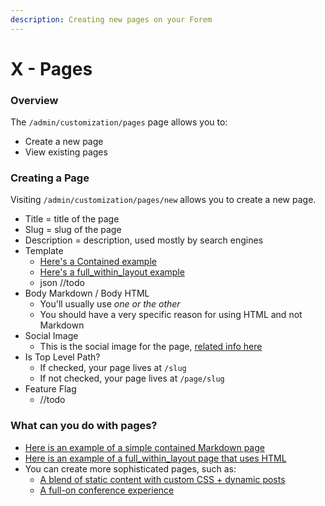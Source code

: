 ```yaml
---
description: Creating new pages on your Forem
---
```


# X - Pages

### Overview

The `/admin/customization/pages` page allows you to:

- Create a new page
- View existing pages

### Creating a Page

Visiting `/admin/customization/pages/new` allows you to create a new page.

- Title = title of the page
- Slug = slug of the page
- Description = description, used mostly by search engines
- Template
  - [Here's a Contained example](https://dev.to/about)
  - [Here's a full_within_layout example](https://dev.to/downloads)
  - json //todo
- Body Markdown / Body HTML
  - You'll usually use _one or the other_
  - You should have a very specific reason for using HTML and not Markdown
- Social Image
  - This is the social image for the page, [related info here](config/images.md#main-social-image)
- Is Top Level Path?
  - If checked, your page lives at `/slug`
  - If not checked, your page lives at `/page/slug`
- Feature Flag
  - //todo

### What can you do with pages?

- [Here is an example of a simple contained Markdown page](https://dev.to/about)
- [Here is an example of a full_within_layout page that uses HTML](https://dev.to/downloads)
- You can create more sophisticated pages, such as:
  - [A blend of static content with custom CSS + dynamic posts](https://dev.to/shecoded)
  - [A full-on conference experience](https://dev.to/codeland)
